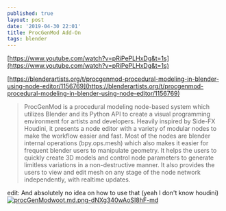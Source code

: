 ```yaml
---
published: true
layout: post
date: '2019-04-30 22:01'
title: ProcGenMod Add-On
tags: blender 
---
```

[https://www.youtube.com/watch?v=pRiPePLHxDg&t=1s](https://www.youtube.com/watch?v=pRiPePLHxDg&t=1s)

[https://blenderartists.org/t/procgenmod-procedural-modeling-in-blender-using-node-editor/1156769](https://blenderartists.org/t/procgenmod-procedural-modeling-in-blender-using-node-editor/1156769)

> ProcGenMod is a procedural modeling node-based system which utilizes Blender and its Python API to create a visual programming environment for artists and developers. Heavily inspired by Side-FX Houdini, it presents a node editor with a variety of modular nodes to make the workflow easier and fast. Most of the nodes are blender internal operations (bpy.ops.mesh) which also makes it easier for frequent blender users to manipulate geometry. It helps the users to quickly create 3D models and control node parameters to generate limitless variations in a non-destructive manner. It also provides the users to view and edit mesh on any stage of the node network independently, with realtime updates.

edit: And absolutely no idea on how to use that (yeah I don't know houdini)  
[![procGenModwoot.md.png-dNXg340wAoSI8hF-md](https://images.weserv.nl/?url=https://i.imgur.com/xinbabu.png)](https://images.weserv.nl/?url=https://i.imgur.com/xinbabu.png)
